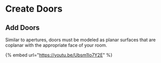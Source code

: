 # Create Doors

## Add Doors

Similar to apertures, doors must be modeled as planar surfaces that are coplanar with the appropriate face of your room.

{% embed url="https://youtu.be/Ubsm1Io7Y2E" %}
